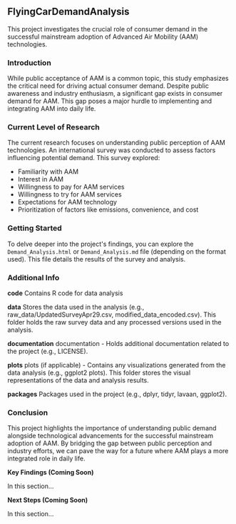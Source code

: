 ## FlyingCarDemandAnalysis

This project investigates the crucial role of consumer demand in the successful mainstream adoption of Advanced Air Mobility (AAM) technologies.

### Introduction

While public acceptance of AAM is a common topic, this study emphasizes the critical need for driving actual consumer demand. Despite public awareness and industry enthusiasm, a significant gap exists in consumer demand for AAM. This gap poses a major hurdle to implementing and integrating AAM into daily life.

### Current Level of Research

The current research focuses on understanding public perception of AAM technologies. An international survey was conducted to assess factors influencing potential demand. This survey explored:

* Familiarity with AAM
* Interest in AAM
* Willingness to pay for AAM services
* Willingness to try for AAM services
* Expectations for AAM technology
* Prioritization of factors like emissions, convenience, and cost


### Getting Started

To delve deeper into the project's findings, you can explore the `Demand_Analysis.html` or `Demand_Analysis.md` file (depending on the format used). This file details the results of the survey and analysis.

### Additional Info

**code**
Contains R code for data analysis

**data**
Stores the data used in the analysis (e.g., raw_data/UpdatedSurveyApr29.csv, modified_data_encoded.csv). This folder holds the raw survey data and any processed versions used in the analysis.

**documentation**
documentation - Holds additional documentation related to the project (e.g., LICENSE). 

**plots**
plots (if applicable) - Contains any visualizations generated from the data analysis (e.g., ggplot2 plots). This folder stores the visual representations of the data and analysis results.

**packages**
Packages used in the project (e.g., dplyr, tidyr, lavaan, ggplot2). 

### Conclusion

This project highlights the importance of understanding public demand alongside technological advancements for the successful mainstream adoption of AAM. By bridging the gap between public perception and industry efforts, we can pave the way for a future where AAM plays a more integrated role in daily life.

**Key Findings (Coming Soon)**

In this section... 

**Next Steps (Coming Soon)**

In this section... 
